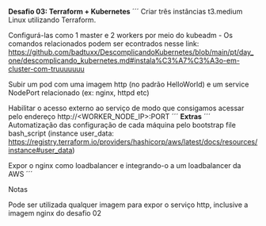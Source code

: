 **Desafio 03: Terraform + Kubernetes**
´´´
Criar três instâncias t3.medium Linux utilizando Terraform.

Configurá-las como 1 master e 2 workers por meio do kubeadm - Os comandos relacionados podem ser econtrados nesse link: https://github.com/badtuxx/DescomplicandoKubernetes/blob/main/pt/day_one/descomplicando_kubernetes.md#instala%C3%A7%C3%A3o-em-cluster-com-truuuuuuu

Subir um pod com uma imagem http (no padrão HelloWorld) e um service NodePort relacionado (ex: nginx, httpd etc)

Habilitar o acesso externo ao serviço de modo que consigamos acessar pelo endereço http://<WORKER_NODE_IP>:PORT
´´´
**Extras**
´´´
Automatização das configuração de cada máquina pelo bootstrap file bash_script (instance user_data: https://registry.terraform.io/providers/hashicorp/aws/latest/docs/resources/instance#user_data)

Expor o nginx como loadbalancer e integrando-o a um loadbalancer da AWS
´´´

Notas

Pode ser utilizada qualquer imagem para expor o serviço http, inclusive a imagem nginx do desafio 02